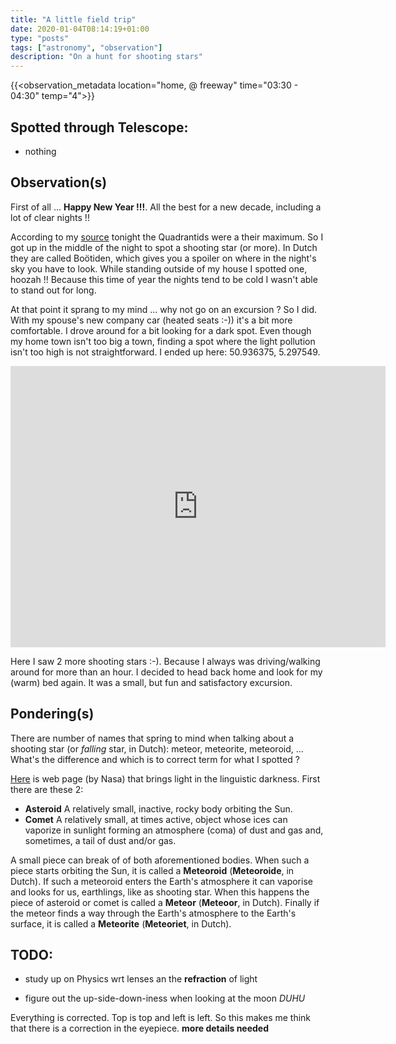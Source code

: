 ```yaml
---
title: "A little field trip"
date: 2020-01-04T08:14:19+01:00
type: "posts"
tags: ["astronomy", "observation"]
description: "On a hunt for shooting stars"
---
```


{{<observation_metadata location="home, @ freeway" time="03:30 - 04:30" temp="4">}}

## Spotted through Telescope:

* nothing

## Observation(s)

First of all ... **Happy New Year !!!**. All the best for a new decade, including a lot of clear nights !!

According to my [source](https://www.allesoversterrenkunde.nl/) tonight the Quadrantids were a their maximum. So I got up in the middle of the night to spot a shooting star (or more). In Dutch they are called Boötiden, which gives you a spoiler on where in the night's sky you have to look. While standing outside of my house I spotted one, hoozah !! Because this time of year the nights tend to be cold I wasn't able to stand out for long.

At that point it sprang to my mind ... why not go on an excursion ? So I did. With my spouse's new company car (heated seats :-)) it's a bit more comfortable. I drove around for a bit looking for a dark spot. Even though my home town isn't too big a town, finding a spot where the light pollution isn't too high is not straightforward. I ended up here: 50.936375, 5.297549.
<center><iframe src="https://www.google.com/maps/embed?pb=!1m18!1m12!1m3!1d2514.612602715828!2d5.302195524945923!3d50.930882894347256!2m3!1f0!2f0!3f0!3m2!1i1024!2i768!4f13.1!3m3!1m2!1s0x0%3A0x0!2zNTDCsDU1JzUxLjIiTiA1wrAxOCcxNC43IkU!5e0!3m2!1sen!2sbe!4v1578122643680!5m2!1sen!2sbe" width="600" height="450" frameborder="0" style="border:0;" allowfullscreen=""></iframe></center>

Here I saw 2 more shooting stars :-). Because I always was driving/walking around for more than an hour. I decided to head back home and look for my (warm) bed again. It was a small, but fun and satisfactory excursion.

## Pondering(s)

There are number of names that spring to mind when talking about a shooting star (or *falling* star, in Dutch): meteor, meteorite, meteoroid, ... What's the difference and which is to correct term for what I spotted ?

[Here](https://www.nasa.gov/mission_pages/asteroids/overview/fastfacts.html) is web page (by Nasa) that brings light in the linguistic darkness. First there are these 2:

* **Asteroid** A relatively small, inactive, rocky body orbiting the Sun.
* **Comet**  A relatively small, at times active, object whose ices can vaporize in sunlight forming an atmosphere (coma) of dust and gas and, sometimes, a tail of dust and/or gas.

A small piece can break of of both aforementioned bodies. When such a piece starts orbiting the Sun, it is called a **Meteoroid** (**Meteoroide**, in Dutch). If such a meteoroid enters the Earth's atmosphere it can vaporise and looks for us, earthlings, like as shooting star. When this happens the piece of asteroid or comet is called a **Meteor** (**Meteoor**, in Dutch). Finally if the meteor finds a way through the Earth's atmosphere to the Earth's surface, it is called a **Meteorite** (**Meteoriet**, in Dutch).

## TODO:

* study up on Physics wrt lenses an the **refraction** of light

* figure out the up-side-down-iness when looking at the moon *DUHU*

Everything is corrected. Top is top and left is left. So this makes me think that there is a correction in the eyepiece. **more details needed**
